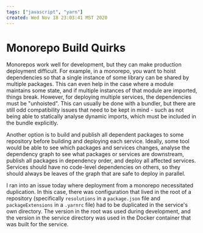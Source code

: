 ```yaml
---
tags: ["javascript", "yarn"]
created: Wed Nov 18 23:03:41 MST 2020
---
```


# Monorepo Build Quirks

Monorepos work well for development, but they can make production deployment difficult. For example, in a monorepo, you want to hoist dependencies so that a single instance of some library can be shared by multiple packages. This can even help in the case where a module maintains some state, and if multiple instances of that module are imported, things break. However, for deploying multiple services, the dependencies must be "unhoisted". This can usually be done with a bundler, but there are still odd compatibility issues that need to be kept in mind - such as not being able to statically analyse dynamic imports, which must be included in the bundle explicitly.

Another option is to build and publish all dependent packages to some repository before building and deploying each service. Ideally, some tool would be able to see which packages and services changes, analyse the dependency graph to see what packages or services are downstream, publish all packages in dependency order, and deploy all affected services. Services should have no code-level dependencies on others, so they should always be leaves of the graph that are safe to deploy in parallel.

I ran into an issue today where deployment from a monorepo necessitated duplication. In this case, there was configuration that lived in the root of a repository (specifically `resolutions` in a `package.json` file and `packageExtensions` in a `.yarnrc` file) had to be duplicated in the service's own directory. The version in the root was used during development, and the version in the service directory was used in the Docker container that was built for the service.
